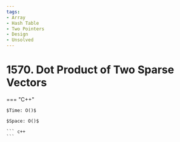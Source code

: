 ```yaml
---
tags:
- Array
- Hash Table
- Two Pointers
- Design
- Unsolved
---
```



# 1570. Dot Product of Two Sparse Vectors

=== "C++"

    $Time: O()$

    $Space: O()$

    ``` c++
    ```